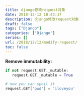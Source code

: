 ```yaml
---
title: django修改request对象
date: 2018-12-12 18:43:17
description: django修改request对象
draft: false
tags: ["Django"]
categories: ["Django"]
series: []
url: /2018/12/12/modify-request/
toc: false
---
```


**Remove immutability:**

```python
if not request.GET._mutable:
   request.GET._mutable = True

# now you can spoil it
request.GET['pwd'] = 'iloveyou'
```

